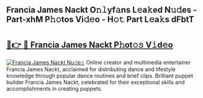 ## Francia James Nackt O𝚗𝚕yf𝚊ns L𝚎a𝚔ed N𝚞𝚍es - Part-xhM P𝚑𝚘tos Vi𝚍𝚎o - H𝚘𝚝 Part L𝚎a𝚔s dFbtT

# <h2><a href="http://kfeju9.oniu.top/?m=Francia+James+Nackt">🔗👉 🔴 Francia James Nackt P𝚑ot𝚘𝚜 V𝚒d𝚎o</a></h2>

[![Francia James Nackt Nu𝚍e𝚜](https://i.imgur.com/0qMVB7G.gif)](http://kfeju9.oniu.top/?m=Francia+James+Nackt)
Online creator and multimedia entertainer Francia James Nackt, acclaimed for distributing dance and lifestyle knowledge through popular dance routines and brief clips. Brilliant puppet builder Francia James Nackt, celebrated for their exceptional skills and accomplishments in creating puppets.  
